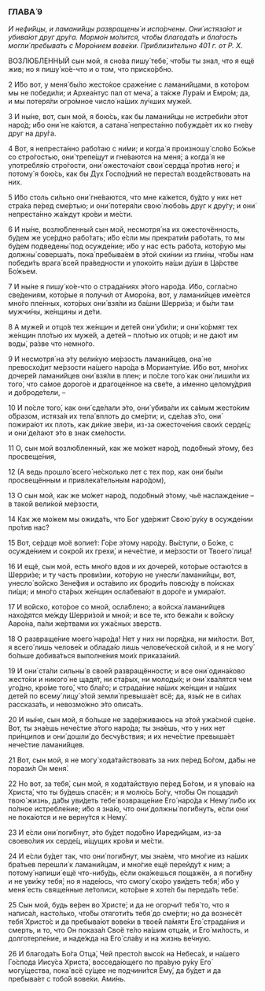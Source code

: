 ### ГЛАВА́ 9

_И нефи́йцы, и ламани́йцы развращены́ и испо́рчены. Они́ истяза́ют и убива́ют друг дру́га. Мормо́н мо́лится, что́бы благода́ть и бла́гость могли́ пребыва́ть с Моро́нием вове́ки. Приблизи́тельно 401 г. от Р. Х._

ВОЗЛЮ́БЛЕННЫЙ сын мой, я сно́ва пишу́ тебе́, что́бы ты знал, что я ещё жив; но я пишу́ ко́е-что и о том, что приско́рбно.

2 И́бо вот, у меня́ бы́ло жесто́кое сраже́ние с ламани́йцами, в кото́ром мы не победи́ли; и Археа́нтус пал от меча́, а та́кже Лура́м и Емро́м; да, и мы потеря́ли огро́мное число́ на́ших лу́чших муже́й.

3 И ны́не, вот, сын мой, я бою́сь, как бы ламани́йцы не истреби́ли э́тот наро́д; и́бо они́ не ка́ются, а сатана́ непреста́нно побужда́ет их ко гне́ву друг на дру́га.

4 Вот, я непреста́нно рабо́таю с ни́ми; и когда́ я произношу́ сло́во Бо́жье со стро́гостью, они́ трепе́щут и гне́ваются на меня́; а когда́ я не употребля́ю стро́гости, они́ ожесточа́ют свои́ сердца́ про́тив него́; и потому́ я бою́сь, как бы Дух Госпо́дний не переста́л возде́йствовать на них.

5 И́бо столь си́льно они́ гне́ваются, что мне ка́жется, бу́дто у них нет стра́ха пе́ред сме́ртью; и они́ потеря́ли свою́ любо́вь друг к дру́гу; и они́ непреста́нно жа́ждут кро́ви и ме́сти.

6 И ны́не, возлю́бленный сын мой, несмотря́ на их ожесточённость, бу́дем же усе́рдно рабо́тать; и́бо е́сли мы прекрати́м рабо́тать, то мы бу́дем подведены́ под осужде́ние; и́бо у нас есть рабо́та, кото́рую мы должны́ соверша́ть, пока́ пребыва́ем в э́той ски́нии из гли́ны, что́бы нам победи́ть врага́ всей пра́ведности и упоко́ить на́ши ду́ши в Ца́рстве Бо́жьем.

7 И ны́не я пишу́ ко́е-что о страда́ниях э́того наро́да. И́бо, согла́сно све́дениям, кото́рые я получи́л от Аморо́на, вот, у ламани́йцев име́ется мно́го пле́нных, кото́рых они́ взя́ли из ба́шни Шерри́за; и бы́ли там мужчи́ны, же́нщины и де́ти.

8 А муже́й и отцо́в тех же́нщин и дете́й они́ уби́ли; и они́ ко́рмят тех же́нщин пло́тью их муже́й, а дете́й – пло́тью их отцо́в; и не даю́т им воды́, ра́зве что немно́го.

9 И несмотря́ на э́ту вели́кую ме́рзость ламани́йцев, она́ не превосхо́дит ме́рзости на́шего наро́да в Морианту́ме. И́бо вот, мно́гих дочере́й ламани́йцев они́ взя́ли в плен; и по́сле того́ как они́ лиши́ли их того́, что са́мое дорого́е и драгоце́нное на све́те, а и́менно целому́дрия и доброде́тели, –

10 И по́сле того́, как они́ сде́лали э́то, они́ убива́ли их са́мым жесто́ким о́бразом, истяза́я их тела́ вплоть до сме́рти; и, сде́лав э́то, они́ пожира́ют их плоть, как ди́кие зве́ри, из-за ожесточе́ния свои́х серде́ц; и они́ де́лают э́то в знак сме́лости.

11 О, сын мой возлю́бленный, как же мо́жет наро́д, подо́бный э́тому, без просвеще́ния,

12 (А ведь прошло́ всего́ не́сколько лет с тех пор, как они́ бы́ли просвещённым и привлека́тельным наро́дом),

13 О сын мой, как же мо́жет наро́д, подо́бный э́тому, чьё наслажде́ние – в тако́й вели́кой ме́рзости,

14 Как же мо́жем мы ожида́ть, что Бог уде́ржит Свою́ ру́ку в осужде́нии про́тив нас?

15 Вот, се́рдце моё вопие́т: Го́ре э́тому наро́ду. Вы́ступи, о Бо́же, с осужде́нием и сокро́й их грехи́, и нече́стие, и ме́рзости от Твоего́ лица́!

16 И ещё, сын мой, есть мно́го вдов и их дочере́й, кото́рые остаю́тся в Шерри́зе; и ту часть прови́зии, кото́рую не унесли́ ламани́йцы, вот, унесло́ во́йско Зене́фия и оста́вило их броди́ть повсю́ду в по́исках пи́щи; и мно́го ста́рых же́нщин ослабева́ют в доро́ге и умира́ют.

17 И во́йско, кото́рое со мной, осла́блено; а войска́ ламани́йцев нахо́дятся ме́жду Шерри́зой и мной; и все те, кто бежа́ли к во́йску Ааро́на, па́ли же́ртвами их ужа́сных зверств.

18 О развраще́ние моего́ наро́да! Нет у них ни поря́дка, ни ми́лости. Вот, я всего́ лишь челове́к и облада́ю лишь челове́ческой си́лой, и я не могу́ бо́льше добива́ться выполне́ния мои́х приказа́ний.

19 И они́ ста́ли сильны́ в свое́й развращённости; и все они́ одина́ково жесто́ки и никого́ не щадя́т, ни ста́рых, ни молоды́х; и они́ хва́лятся чем уго́дно, кро́ме того́, что бла́го; и страда́ние на́ших же́нщин и на́ших дете́й по всему́ лицу́ э́той земли́ превыша́ет всё; да, язы́к не в си́лах рассказа́ть, и невозмо́жно э́то описа́ть.

20 И ны́не, сын мой, я бо́льше не заде́рживаюсь на э́той ужа́сной сце́не. Вот, ты зна́ешь нече́стие э́того наро́да; ты зна́ешь, что у них нет при́нципов и они́ дошли́ до бесчу́вствия; и их нече́стие превыша́ет нече́стие ламани́йцев.

21 Вот, сын мой, я не могу́ хода́тайствовать за них пе́ред Бо́гом, да́бы не порази́л Он меня́.

22 Но вот, за тебя́, сын мой, я хода́тайствую пе́ред Бо́гом, и я упова́ю на Христа́, что ты бу́дешь спасён; и я молю́сь Бо́гу, что́бы Он пощади́л твою́ жизнь, да́бы уви́деть тебе́ возвраще́ние Его́ наро́да к Нему́ ли́бо их по́лное истребле́ние; и́бо я зна́ю, что они́ должны́ поги́бнуть, е́сли они́ не пока́ются и не верну́тся к Нему́.

23 И е́сли они́ поги́бнут, э́то бу́дет подо́бно Иареди́йцам, из-за своево́лия их серде́ц, и́щущих кро́ви и ме́сти.

24 И е́сли бу́дет так, что они́ поги́бнут, мы зна́ем, что мно́гие из на́ших бра́тьев перешли́ к ламани́йцам, и мно́гие ещё перейду́т к ним; а потому́ напиши́ ещё что-нибу́дь, е́сли ока́жешься пощажён, а я поги́бну и не уви́жу тебя́; но я наде́юсь, что смогу́ ско́ро уви́деть тебя́; и́бо у меня́ есть свяще́нные ле́тописи, кото́рые я хоте́л бы переда́ть тебе́.

25 Сын мой, будь ве́рен во Христе́; и да не огорчи́т тебя́ то, что я написа́л, насто́лько, что́бы отяготи́ть тебя́ до сме́рти; но да вознесёт тебя́ Христо́с и да пребыва́ют вове́ки в твое́й па́мяти Его́ страда́ния и смерть, и то, что Он показа́л Своё те́ло на́шим отца́м, и Его́ ми́лость, и долготерпе́ние, и наде́жда на Его́ сла́ву и на жизнь ве́чную.

26 И благода́ть Бо́га Отца́, Чей престо́л высо́к на Небеса́х, и на́шего Го́спода Иису́са Христа́, восседа́ющего по пра́вую ру́ку Его́ могу́щества, пока́ всё су́щее не подчини́тся Ему́, да бу́дет и да пребыва́ет с тобо́й вове́ки. Ами́нь.
